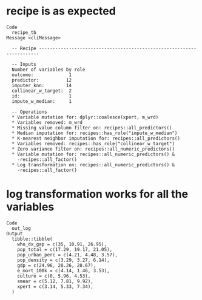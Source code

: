 # recipe is as expected

    Code
      recipe_tb
    Message <cliMessage>
      
      -- Recipe ----------------------------------------------------------------------
      
      -- Inputs 
      Number of variables by role
      outcome:             1
      predictor:          12
      imputer_knn:        14
      collinear_w_target:  2
      id:                  1
      impute_w_median:     1
      
      -- Operations 
      * Variable mutation for: dplyr::coalesce(xpert, m_wrd)
      * Variables removed: m_wrd
      * Missing value column filter on: recipes::all_predictors()
      * Median imputation for: recipes::has_role("impute_w_median")
      * K-nearest neighbor imputation for: recipes::all_predictors()
      * Variables removed: recipes::has_role("collinear_w_target")
      * Zero variance filter on: recipes::all_numeric_predictors()
      * Variable mutation for: recipes::all_numeric_predictors() &
        -recipes::all_factor()
      * Log transformation on: recipes::all_numeric_predictors() &
        -recipes::all_factor()

# log transformation works for all the variables

    Code
      out_log
    Output
      tibble::tibble(
        who_dx_gap = c(35, 10.91, 26.95),
        pop_total = c(17.29, 19.17, 21.05),
        pop_urban_perc = c(4.21, 4.48, 3.57),
        pop_density = c(3.29, 3.27, 6.14),
        gdp = c(24.96, 28.26, 28.67),
        e_mort_100k = c(4.14, 1.46, 3.53),
        culture = c(0, 5.96, 4.53),
        smear = c(5.12, 7.81, 9.92),
        xpert = c(3.14, 5.33, 7.34),
      )

